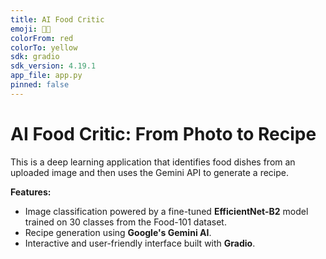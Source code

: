 ```yaml
---
title: AI Food Critic
emoji: 🧑‍🍳
colorFrom: red
colorTo: yellow
sdk: gradio
sdk_version: 4.19.1
app_file: app.py
pinned: false
---
```


# AI Food Critic: From Photo to Recipe

This is a deep learning application that identifies food dishes from an uploaded image and then uses the Gemini API to generate a recipe.

**Features:**
-   Image classification powered by a fine-tuned **EfficientNet-B2** model trained on 30 classes from the Food-101 dataset.
-   Recipe generation using **Google's Gemini AI**.
-   Interactive and user-friendly interface built with **Gradio**.